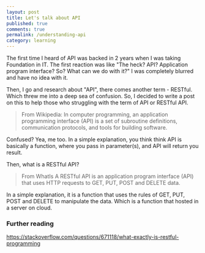 ```yaml
---
layout: post
title: Let's talk about API
published: true
comments: true
permalink: /understanding-api
category: learning
---
```


The first time I heard of API was backed in 2 years when I was taking Foundation in IT. The first reaction was like 
"The heck? API? Application program interface? So? What can we do with it?" I was completely blurred and have no idea with it.

Then, I go and research about "API", there comes another term - RESTful. Which threw me into a deep sea of confusion. So, I 
decided to write a post on this to help those who struggling with the term of API or RESTful API.

> From Wikipedia:
> In computer programming, an application programming interface (API) is a set of subroutine definitions, communication protocols, 
> and tools for building software.

Confused? Yea, me too. In a simple explanation, you think think API is basically a function, where you pass in parameter(s), and 
API will return you result. 

Then, what is a RESTful API?
> From WhatIs
> A RESTful API is an application program interface (API) that uses HTTP requests to GET, PUT, POST and DELETE data.

In a simple explanation, it is a function that uses the rules of GET, PUT, POST and DELETE to manipulate the data. Which is a function
that hosted in a server on cloud.

### Further reading
https://stackoverflow.com/questions/671118/what-exactly-is-restful-programming
